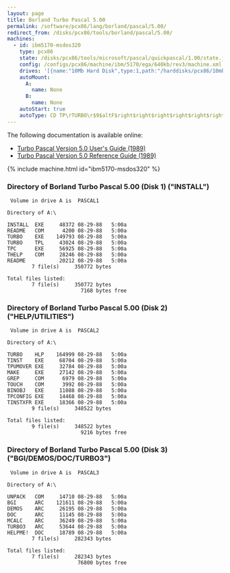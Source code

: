 ```yaml
---
layout: page
title: Borland Turbo Pascal 5.00
permalink: /software/pcx86/lang/borland/pascal/5.00/
redirect_from: /disks/pcx86/tools/borland/pascal/5.00/
machines:
  - id: ibm5170-msdos320
    type: pcx86
    state: /disks/pcx86/tools/microsoft/pascal/quickpascal/1.00/state.json
    config: /configs/pcx86/machine/ibm/5170/ega/640kb/rev3/machine.xml
    drives: '[{name:"10Mb Hard Disk",type:1,path:"/harddisks/pcx86/10mb/MSDOS320-C400.json"}]'
    autoMount:
      A:
        name: None
      B:
        name: None
    autoStart: true
    autoType: CD TP\rTURBO\r$9$altF$right$right$right$right$right$right$right
---
```


The following documentation is available online:

- [Turbo Pascal Version 5.0 User's Guide (1989)](http://bitsavers.org/pdf/borland/turbo_pascal/Turbo_Pascal_Version_5.0_Users_Guide_1989.pdf)
- [Turbo Pascal Version 5.0 Reference Guide (1989)](http://bitsavers.org/pdf/borland/turbo_pascal/Turbo_Pascal_Version_5.0_Reference_Guide_1989.pdf)

{% include machine.html id="ibm5170-msdos320" %}

### Directory of Borland Turbo Pascal 5.00 (Disk 1) ("INSTALL")

     Volume in drive A is  PASCAL1   
    
    Directory of A:\
    
    INSTALL  EXE     48372 08-29-88   5:00a
    README   COM      4200 08-29-88   5:00a
    TURBO    EXE    149793 08-29-88   5:00a
    TURBO    TPL     43024 08-29-88   5:00a
    TPC      EXE     56925 08-29-88   5:00a
    THELP    COM     28246 08-29-88   5:00a
    README           20212 08-29-88   5:00a
            7 file(s)     350772 bytes
    
    Total files listed:
            7 file(s)     350772 bytes
                            7168 bytes free

### Directory of Borland Turbo Pascal 5.00 (Disk 2) ("HELP/UTILITIES")

     Volume in drive A is  PASCAL2   
    
    Directory of A:\
    
    TURBO    HLP    164999 08-29-88   5:00a
    TINST    EXE     68704 08-29-88   5:00a
    TPUMOVER EXE     32784 08-29-88   5:00a
    MAKE     EXE     27142 08-29-88   5:00a
    GREP     COM      6979 08-29-88   5:00a
    TOUCH    COM      3992 08-29-88   5:00a
    BINOBJ   EXE     11088 08-29-88   5:00a
    TPCONFIG EXE     14468 08-29-88   5:00a
    TINSTXFR EXE     18366 08-29-88   5:00a
            9 file(s)     348522 bytes
    
    Total files listed:
            9 file(s)     348522 bytes
                            9216 bytes free

### Directory of Borland Turbo Pascal 5.00 (Disk 3) ("BGI/DEMOS/DOC/TURBO3")

     Volume in drive A is  PASCAL3   
    
    Directory of A:\
    
    UNPACK   COM     14710 08-29-88   5:00a
    BGI      ARC    121611 08-29-88   5:00a
    DEMOS    ARC     26195 08-29-88   5:00a
    DOC      ARC     11145 08-29-88   5:00a
    MCALC    ARC     36249 08-29-88   5:00a
    TURBO3   ARC     53644 08-29-88   5:00a
    HELPME!  DOC     18789 08-29-88   5:00a
            7 file(s)     282343 bytes
    
    Total files listed:
            7 file(s)     282343 bytes
                           76800 bytes free
